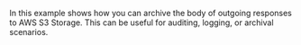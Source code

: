 In this example shows how you can archive the body of outgoing responses to AWS
S3 Storage. This can be useful for auditing, logging, or archival scenarios.
